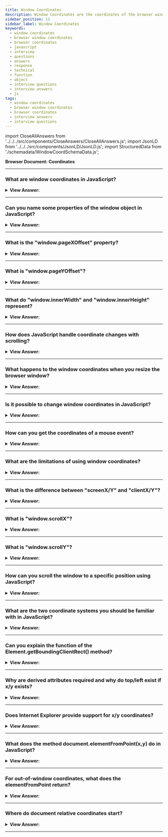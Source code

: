 ```yaml
---
title: Window Coordinates
description: Window Coordinates are the coordinates of the browser window. They are relative to the top left corner of the browser window. - JavaScript Interview Questions & Answers
sidebar_position: 11
sidebar_label: Window Coordinates
keywords:
  - window coordinates
  - browser window coordinates
  - browser coordinates
  - javascript
  - interview
  - questions
  - answers
  - response
  - technical
  - function
  - object
  - interview questions
  - interview answers
  - js
tags:
  - window coordinates
  - browser window coordinates
  - browser coordinates
  - interview answers
  - interview questions
---
```


import CloseAllAnswers from '../../../src/components/CloseAnswers/CloseAllAnswers.js';
import JsonLD from '../../../src/components/JsonLD/JsonLD.js';
import StructuredData from './schemadata/WindowCoordSchemaData.js';

<JsonLD data={StructuredData} />

<head>
  <title>Window Coordinates | JavaScript Frontend Phone Interview</title>
</head>

**Browser Document: Coordinates**

<CloseAllAnswers />

---

### What are window coordinates in JavaScript?

<details>
  <summary><strong>View Answer:</strong></summary>
  <div>
  <div><strong>Interview Response:</strong> Window coordinates are pixel measurements from the top left corner of the browser window or viewport.
  </div><br />
  <div><strong className="codeExample">Code Example:</strong><br /><br />

  <div></div>

```js
var element = document.getElementById("myElement");
var rect = element.getBoundingClientRect();

var windowX = rect.left + window.scrollX;
var windowY = rect.top + window.scrollY;

console.log("Window X Coordinate: " + windowX);
console.log("Window Y Coordinate: " + windowY);
```

  </div>
  </div>
</details>

---

### Can you name some properties of the window object in JavaScript?

<details>
  <summary><strong>View Answer:</strong></summary>
  <div>
  <div><strong>Interview Response:</strong> Some properties of the window object in JavaScript include `window.location`, `window.document`, `window.innerHeight`, `window.innerWidth`, `window.navigator`, `window.localStorage`, `window.sessionStorage`, `window.alert`, `window.setTimeout`, and `window.console`.
  </div>
  </div>
</details>

---

### What is the "window.pageXOffset" property?

<details>
  <summary><strong>View Answer:</strong></summary>
  <div>
  <div><strong>Interview Response:</strong> `window.pageXOffset` is a property in JavaScript that returns the number of pixels by which the document is currently scrolled horizontally from the leftmost position. It provides the horizontal scroll position of the window.
  </div><br />
  <div><strong className="codeExample">Code Example:</strong><br /><br />

  <div></div>

```javascript
console.log(window.pageXOffset); // Output: current horizontal scroll position

// You can use it to perform conditional actions based on the scroll position
if (window.pageXOffset > 100) {
  console.log("Scroll position is greater than 100 pixels");
} else {
  console.log("Scroll position is less than or equal to 100 pixels");
}
```

In this example, `window.pageXOffset` is logged to the console, displaying the current horizontal scroll position. The second part demonstrates how you can use it in a conditional statement to perform actions based on the scroll position.

  </div>
  </div>
</details>

---

### What is "window.pageYOffset"?

<details>
  <summary><strong>View Answer:</strong></summary>
  <div>
  <div><strong>Interview Response:</strong> `window.pageYOffset` is a property in JavaScript that returns the number of pixels by which the document is currently scrolled vertically from the topmost position. It provides the vertical scroll position of the window.
  </div><br />
  <div><strong className="codeExample">Code Example:</strong><br /><br />

  <div></div>

```javascript
console.log(window.pageYOffset); // Output: current vertical scroll position

// You can use it to perform conditional actions based on the scroll position
if (window.pageYOffset > 200) {
  console.log("Scroll position is greater than 200 pixels");
} else {
  console.log("Scroll position is less than or equal to 200 pixels");
}
```

In this example, `window.pageYOffset` is logged to the console, displaying the current vertical scroll position. The second part demonstrates how you can use it in a conditional statement to perform actions based on the scroll position.

  </div>
  </div>
</details>

---

### What do "window.innerWidth" and "window.innerHeight" represent?

<details>
  <summary><strong>View Answer:</strong></summary>
  <div>
  <div><strong>Interview Response:</strong> `window.innerWidth` represents the interior width of the browser window, excluding scrollbars, while `window.innerHeight` represents the interior height of the browser window, excluding scrollbars.
  </div><br />
  <div><strong className="codeExample">Code Example:</strong><br /><br />

  <div></div>

```js
console.log("Window Width: " + window.innerWidth);
console.log("Window Height: " + window.innerHeight);
```

  </div>
  </div>
</details>

---

### How does JavaScript handle coordinate changes with scrolling?

<details>
  <summary><strong>View Answer:</strong></summary>
  <div>
  <div><strong>Interview Response:</strong> JavaScript handles coordinate changes with scrolling by maintaining fixed coordinates relative to the viewport, where the coordinates of elements remain constant regardless of scrolling, allowing accurate positioning and interaction with elements on the page.
  </div>
  </div>
</details>

---

### What happens to the window coordinates when you resize the browser window?

<details>
  <summary><strong>View Answer:</strong></summary>
  <div>
  <div><strong>Interview Response:</strong> When you resize the browser window, the window coordinates (e.g., `window.innerWidth` and `window.innerHeight`) are updated to reflect the new dimensions, allowing accurate calculation and positioning of elements based on the resized window.
  </div>
  </div>
</details>

---

### Is it possible to change window coordinates in JavaScript?

<details>
  <summary><strong>View Answer:</strong></summary>
  <div>
  <div><strong>Interview Response:</strong> No, it is not possible to directly change the window coordinates in JavaScript. The window coordinates, such as window.innerWidth and window.innerHeight, are read-only properties that reflect the dimensions of the browser window.
  </div>
  </div>
</details>

---

### How can you get the coordinates of a mouse event?

<details>
  <summary><strong>View Answer:</strong></summary>
  <div>
  <div><strong>Interview Response:</strong> To get the coordinates of a mouse event in JavaScript, you can use the event object's properties event.clientX for the X coordinate and event.clientY for the Y coordinate.
  </div><br />
  <div><strong className="codeExample">Code Example:</strong><br /><br />

  <div></div>

```javascript
document.addEventListener("mousemove", handleMouseMove);

function handleMouseMove(event) {
  var mouseX = event.clientX;
  var mouseY = event.clientY;
  
  console.log("Mouse coordinates: X = " + mouseX + ", Y = " + mouseY);
}
```

In this example, we add an event listener to the `mousemove` event on the `document`. When the mouse moves, the `handleMouseMove` function is triggered. Inside the function, we use `event.clientX` to get the X coordinate of the mouse and `event.clientY` to get the Y coordinate. Finally, we log the coordinates to the console.

  </div>
  </div>
</details>

---

### What are the limitations of using window coordinates?

<details>
  <summary><strong>View Answer:</strong></summary>
  <div>
  <div><strong>Interview Response:</strong> Limitations of using window coordinates include difficulty in accounting for scrolling and position, lack of responsiveness to window resizing, and variation across devices with different screen sizes or resolutions.
  </div><br />
  <div><strong className="codeExample">Code Example:</strong><br /><br />

  <div></div>

```javascript
document.addEventListener("click", handleClick);

function handleClick(event) {
  var screenXCoord = event.screenX;
  var screenYCoord = event.screenY;
  var clientXCoord = event.clientX;
  var clientYCoord = event.clientY;
  
  console.log("Screen coordinates: X = " + screenXCoord + ", Y = " + screenYCoord);
  console.log("Client coordinates: X = " + clientXCoord + ", Y = " + clientYCoord);
}
```

In this example, we add a click event listener to the document. When the document is clicked, the `handleClick` function is called. Inside the function, we retrieve the `screenX/Y` coordinates, which represent the position relative to the screen, and the `clientX/Y` coordinates, which represent the position relative to the viewport. We then log these coordinates to the console.

---

:::note
Please note that the values logged in the console will vary depending on where you click on the screen.
:::

  </div>
  </div>
</details>

---

### What is the difference between "screenX/Y" and "clientX/Y"?

<details>
  <summary><strong>View Answer:</strong></summary>
  <div>
  <div><strong>Interview Response:</strong> `screenX/Y` represent the coordinates relative to the screen, while `clientX/Y` represent the coordinates relative to the browser's client area (viewport). `clientX/Y` take into account scrolling and exclude window decorations, while `screenX/Y` do not.
  </div><br />
  <div><strong className="codeExample">Code Example:</strong><br /><br />

  <div></div>

```javascript
document.addEventListener("click", handleClick);

function handleClick(event) {
  var screenXCoord = event.screenX;
  var screenYCoord = event.screenY;
  var clientXCoord = event.clientX;
  var clientYCoord = event.clientY;
  
  console.log("Screen coordinates: X = " + screenXCoord + ", Y = " + screenYCoord);
  console.log("Client coordinates: X = " + clientXCoord + ", Y = " + clientYCoord);
}
```

In this example, we add a click event listener to the document. When the document is clicked, the `handleClick` function is called. Inside the function, we retrieve the `screenX/Y` coordinates, which represent the position relative to the screen, and the `clientX/Y` coordinates, which represent the position relative to the viewport. We then log these coordinates to the console.

---

:::note
Please note that the values logged in the console will vary depending on where you click on the screen.
:::

  </div>
  </div>
</details>

---

### What is "window.scrollX"?

<details>
  <summary><strong>View Answer:</strong></summary>
  <div>
  <div><strong>Interview Response:</strong> `window.scrollX` (alias for `window.pageXOffset`) is a property in JavaScript that returns the number of pixels by which the document is currently scrolled horizontally from the leftmost position. It provides the horizontal scroll position of the window.
  </div><br />
  <div><strong className="codeExample">Code Example:</strong><br /><br />

  <div></div>

```js
console.log("Horizontal Scroll Amount: " + window.scrollX);
```

  </div>
  </div>
</details>

---

### What is "window.scrollY"?

<details>
  <summary><strong>View Answer:</strong></summary>
  <div>
  <div><strong>Interview Response:</strong> `window.scrollY` (alias for `window.pageYOffset`) is a property in JavaScript that returns the number of pixels by which the document is currently scrolled vertically from the topmost position. It provides the vertical scroll position of the window.
  </div><br />
  <div><strong className="codeExample">Here's a simple code example:</strong><br /><br />

  <div></div>

```js
console.log("Vertical Scroll Amount: " + window.scrollY);
```

  </div>
  </div>
</details>

---

### How can you scroll the window to a specific position using JavaScript?

<details>
  <summary><strong>View Answer:</strong></summary>
  <div>
  <div><strong>Interview Response:</strong> To scroll the window to a specific position using JavaScript, you can use the `window.scrollTo(x, y)` method, where `x` represents the horizontal scroll position and `y` represents the vertical scroll position.
  </div><br />
  <div><strong className="codeExample">Code Example:</strong><br /><br />

  <div></div>

```javascript
// Scroll to coordinates (500, 300)
window.scrollTo(500, 300);
```

In this example, the `window.scrollTo()` method is used to scroll the window to the coordinates (500, 300). The `500` represents the horizontal scroll position, and the `300` represents the vertical scroll position. After executing this code, the window will be scrolled to the specified position.

  </div>
  </div>
</details>

---

### What are the two coordinate systems you should be familiar with in JavaScript?

<details>
  <summary><strong>View Answer:</strong></summary>
  <div>
  <div><strong>Interview Response:</strong> The two main coordinate systems in JavaScript are the Window Coordinates (relative to the browser window) and the Document Coordinates (relative to the entire document).
    </div><br/>
  <div><strong>Technical Details:</strong> Most JavaScript methods work with one of two coordinate systems: relative to the window and document coordinate systems. We indicate these coordinates as clientX/clientY relative to the window — similar to position:fixed, derived from the window top/left edge. We identify them as pageX/pageY relative to the document — analogous to position:absolute in the document root, derived from the document top/left edge. When the page scrolls to the bottom, these coordinates equal each other, thus the top/left corner of the window matches the top/left corner of the content.However, as the document moves, the window-relative coordinates of elements change as they travel across the window, but the document-relative coordinates remain constant.
    </div><br />
  <div><strong className="codeExample">Differences between the Window Coordinate System and the Document Coordinate System:</strong><br /><br />

  <div></div>

| Coordinate System          | Description                                                                                  |
|----------------------------|----------------------------------------------------------------------------------------------|
| Window Coordinate System  | Represents the position of an element relative to the browser window.                        |
| Document Coordinate System| Represents the position of an element relative to the entire document or the HTML document. |

Please note that the table provides a brief summary of each coordinate system and their purpose.

  </div>
  </div>
</details>

---

### Can you explain the function of the Element.getBoundingClientRect() method?

<details>
  <summary><strong>View Answer:</strong></summary>
  <div>
  <div><strong>Interview Response:</strong> The Element.getBoundingClientRect() method returns the size of an element and its position relative to the viewport, providing left, top, right, bottom, width, and height properties.</div><br />
  <div><strong>Technical Response:</strong> The Element.getBoundingClientRect() function produces a DOMRect object with information about an element's size and location in relation to the viewport. The result returned is a DOMRect object, which is the smallest rectangle that contains the whole element, including padding and border-width. The attributes left, top, right, bottom, x, y, width, and height indicate the total location and size of the rectangle in pixels. Other than width and height, all attributes are relative to the top-left corner of the viewport. The width and height attributes of the DOMRect object returned by the method include not only the content width/height but also the padding and border-width. The standard box-model would be the element's width or height + padding + border-width. However, if the element has box-sizing: border-box set, this will be directly equal to its width or height. The returned result is the union of the rectangles returned by getClientRects() for the element, i.e. the CSS border-boxes for the element.
  </div><br />
  <div><strong className="codeExample">Code Example:</strong><br /><br />

<strong>Syntax: </strong> domRect = element.getBoundingClientRect();<br /><br />

  <div></div>

```html
<head>
  <style>
    div {
      width: 400px;
      height: 200px;
      padding: 20px;
      margin: 50px auto;
      background: purple;
    }
  </style>
</head>
<body>
  <div></div>
  <script>
    let elem = document.querySelector('div');
    let rect = elem.getBoundingClientRect();
    for (var key in rect) {
      if (typeof rect[key] !== 'function') {
        let para = document.createElement('p');
        para.textContent = `${key} : ${rect[key]}`;
        document.body.appendChild(para);
      }
    }
  </script>
</body>

<!-- 
  RETURNED VALUES:
  x : 146.5454559326172
  y : 50 
  width : 440 includes the style width of 400px and the padding 20px times two
  height : 240
  top : 50
  right : 586.5454559326172
  bottom : 290
  left : 146.5454559326172
-->
```

---

:::note
If box-sizing: border-box is set for the element this would be directly equal to its width or height. The returned result is the union of the rectangles returned by getClientRects() for the element, i.e. the CSS border-boxes connected with the element.
:::

  </div>
  </div>
</details>

---

### Why are derived attributes required and why do top/left exist if x/y exists?

<details>
  <summary><strong>View Answer:</strong></summary>
  <div>
  <div><strong>Interview Response:</strong> Derived attributes like top/left provide compatibility with older systems. Although x/y provides similar information, top/left continues to exist for compatibility and to support various CSS-related calculations.</div><br />
  <div><strong>Technical Response:</strong> A rectangle gets mathematically defined by its beginning point (x,y) and direction vector (width, height). As a result, the extra derived properties get provided as a convenience. Technically, width/height can be negative, allowing for a "directed" rectangle, such as a mouse selection with correctly indicated start and end points. Negative width/height values indicate that the rectangle begins at the bottom-right corner and subsequently "grows" leftwards; in this situation, left/top do not equal x/y. However, elem.getBoundingClientRect() always returns positive width/height; we mention negative width/height to explain why these seemingly redundant values do not end in duplication.
  </div>
  </div>
</details>

---

### Does Internet Explorer provide support for x/y coordinates?

<details>
  <summary><strong>View Answer:</strong></summary>
  <div>
  <div><strong>Interview Response:</strong> For historical reasons, Internet Explorer does not support x/y attributes. So we can either create a polyfill (add getters to DomRect.prototype) or just use top/left, which remain the same as x/y for positive width/height, especially in the result elem. getBoundingClientRect().
    </div>
  </div>
</details>

---

### What does the method document.elementFromPoint(x,y) do in JavaScript?

<details>
  <summary><strong>View Answer:</strong></summary>
  <div>
  <div><strong>Interview Response:</strong> The `document.elementFromPoint(x,y)` method in JavaScript returns the topmost DOM element at the specified coordinates (x, y) relative to the document, allowing interaction and manipulation of that element.</div><br />
  <div><strong>Technical Response:</strong> The Document object's elementFromPoint() function returns the topmost Element at the supplied coordinates (relative to the viewport). If the element at the provided location belongs to another document (for example, the document of an &#8249;iframe&#8250;), the parent element of that document (the &#8249;iframe&#8250; itself) is returned. If the element at the provided location contains anonymous or XBL produced content, such as scroll bars in a textbox, the first non-anonymous ancestral element (the textbox) is returned.
  </div><br />
  <div><strong className="codeExample">Code Example:</strong><br /><br />

<strong>Syntax: </strong> let elem = document.elementFromPoint(x, y); <br /><br />

  <div></div>

```js
let centerX = document.documentElement.clientWidth / 2;
let centerY = document.documentElement.clientHeight / 2;

let elem = document.elementFromPoint(centerX, centerY);

elem.style.background = 'red';
console.log(elem.tagName);
```

  </div>
  </div>
</details>

---

### For out-of-window coordinates, what does the elementFromPoint return?

<details>
  <summary><strong>View Answer:</strong></summary>
  <div>
  <div><strong>Interview Response:</strong> The method document. elementFromPoint(x,y) is only useful if (x,y) are within the viewable region. It returns null if any of the coordinates is negative or exceeds the window width/height.
    </div><br />
  <div><strong className="codeExample">Code Example:</strong><br /><br />

  <div></div>

```js
let elem = document.elementFromPoint(x, y);
// if the coordinates happen to be out of the window, then elem = null
elem.style.background = ''; // Error!
```

  </div>
  </div>
</details>

---

### Where do document relative coordinates start?

<details>
  <summary><strong>View Answer:</strong></summary>
  <div>
  <div><strong>Interview Response:</strong> Document-relative coordinates begin at the top-left corner of the document rather than the window. Window coordinates are equivalent to position:fixed in CSS, but document coordinates are equivalent to position:absolute on top.
    </div>
  </div>
</details>

---

